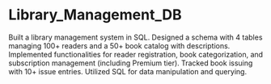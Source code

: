 # Library_Management_DB

Built a library management system in SQL. Designed a schema with 4 tables managing 100+ readers and a 50+ book catalog with descriptions. Implemented functionalities for reader registration, book categorization, and subscription management (including Premium tier). Tracked book issuing with 10+ issue entries. Utilized SQL for data manipulation and querying.
